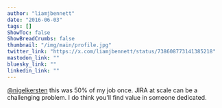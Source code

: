 ```yaml
---
author: "liamjbennett"
date: "2016-06-03"
tags: []
ShowToc: false
ShowBreadCrumbs: false
thumbnail: "/img/main/profile.jpg"
twitter_link: "https://x.com/liamjbennett/status/738608773141385218"
mastodon_link: ""
bluesky_link: ""
linkedin_link: ""
---
```


[@nigelkersten](https://x.com/nigelkersten) this was 50% of my job once. JIRA at scale can be a challenging problem. I do think you'll find value in someone dedicated.

